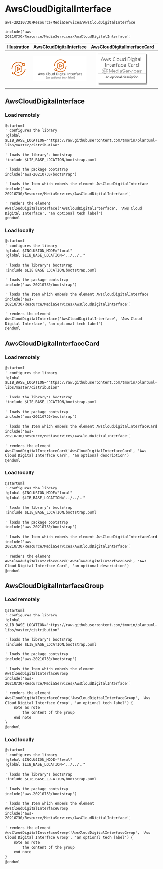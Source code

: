 # AwsCloudDigitalInterface


```text
aws-20210730/Resource/MediaServices/AwsCloudDigitalInterface
```

```text
include('aws-20210730/Resource/MediaServices/AwsCloudDigitalInterface')
```



| Illustration | AwsCloudDigitalInterface | AwsCloudDigitalInterfaceCard | AwsCloudDigitalInterfaceGroup |
| :---: | :---: | :---: | :---: |
| ![illustration for Illustration](../../../aws-20210730/Resource/MediaServices/AwsCloudDigitalInterface.png) | ![illustration for AwsCloudDigitalInterface](../../../aws-20210730/Resource/MediaServices/AwsCloudDigitalInterface.Local.png) | ![illustration for AwsCloudDigitalInterfaceCard](../../../aws-20210730/Resource/MediaServices/AwsCloudDigitalInterfaceCard.Local.png) | ![illustration for AwsCloudDigitalInterfaceGroup](../../../aws-20210730/Resource/MediaServices/AwsCloudDigitalInterfaceGroup.Local.png) |




## AwsCloudDigitalInterface

### Load remotely
```plantuml
@startuml
' configures the library
!global $LIB_BASE_LOCATION="https://raw.githubusercontent.com/tmorin/plantuml-libs/master/distribution"

' loads the library's bootstrap
!include $LIB_BASE_LOCATION/bootstrap.puml

' loads the package bootstrap
include('aws-20210730/bootstrap')

' loads the Item which embeds the element AwsCloudDigitalInterface
include('aws-20210730/Resource/MediaServices/AwsCloudDigitalInterface')

' renders the element
AwsCloudDigitalInterface('AwsCloudDigitalInterface', 'Aws Cloud Digital Interface', 'an optional tech label')
@enduml
```

### Load locally
```plantuml
@startuml
' configures the library
!global $INCLUSION_MODE="local"
!global $LIB_BASE_LOCATION="../../.."

' loads the library's bootstrap
!include $LIB_BASE_LOCATION/bootstrap.puml

' loads the package bootstrap
include('aws-20210730/bootstrap')

' loads the Item which embeds the element AwsCloudDigitalInterface
include('aws-20210730/Resource/MediaServices/AwsCloudDigitalInterface')

' renders the element
AwsCloudDigitalInterface('AwsCloudDigitalInterface', 'Aws Cloud Digital Interface', 'an optional tech label')
@enduml
```

## AwsCloudDigitalInterfaceCard

### Load remotely
```plantuml
@startuml
' configures the library
!global $LIB_BASE_LOCATION="https://raw.githubusercontent.com/tmorin/plantuml-libs/master/distribution"

' loads the library's bootstrap
!include $LIB_BASE_LOCATION/bootstrap.puml

' loads the package bootstrap
include('aws-20210730/bootstrap')

' loads the Item which embeds the element AwsCloudDigitalInterfaceCard
include('aws-20210730/Resource/MediaServices/AwsCloudDigitalInterface')

' renders the element
AwsCloudDigitalInterfaceCard('AwsCloudDigitalInterfaceCard', 'Aws Cloud Digital Interface Card', 'an optional description')
@enduml
```

### Load locally
```plantuml
@startuml
' configures the library
!global $INCLUSION_MODE="local"
!global $LIB_BASE_LOCATION="../../.."

' loads the library's bootstrap
!include $LIB_BASE_LOCATION/bootstrap.puml

' loads the package bootstrap
include('aws-20210730/bootstrap')

' loads the Item which embeds the element AwsCloudDigitalInterfaceCard
include('aws-20210730/Resource/MediaServices/AwsCloudDigitalInterface')

' renders the element
AwsCloudDigitalInterfaceCard('AwsCloudDigitalInterfaceCard', 'Aws Cloud Digital Interface Card', 'an optional description')
@enduml
```

## AwsCloudDigitalInterfaceGroup

### Load remotely
```plantuml
@startuml
' configures the library
!global $LIB_BASE_LOCATION="https://raw.githubusercontent.com/tmorin/plantuml-libs/master/distribution"

' loads the library's bootstrap
!include $LIB_BASE_LOCATION/bootstrap.puml

' loads the package bootstrap
include('aws-20210730/bootstrap')

' loads the Item which embeds the element AwsCloudDigitalInterfaceGroup
include('aws-20210730/Resource/MediaServices/AwsCloudDigitalInterface')

' renders the element
AwsCloudDigitalInterfaceGroup('AwsCloudDigitalInterfaceGroup', 'Aws Cloud Digital Interface Group', 'an optional tech label') {
    note as note
        the content of the group
    end note
}
@enduml
```

### Load locally
```plantuml
@startuml
' configures the library
!global $INCLUSION_MODE="local"
!global $LIB_BASE_LOCATION="../../.."

' loads the library's bootstrap
!include $LIB_BASE_LOCATION/bootstrap.puml

' loads the package bootstrap
include('aws-20210730/bootstrap')

' loads the Item which embeds the element AwsCloudDigitalInterfaceGroup
include('aws-20210730/Resource/MediaServices/AwsCloudDigitalInterface')

' renders the element
AwsCloudDigitalInterfaceGroup('AwsCloudDigitalInterfaceGroup', 'Aws Cloud Digital Interface Group', 'an optional tech label') {
    note as note
        the content of the group
    end note
}
@enduml
```

